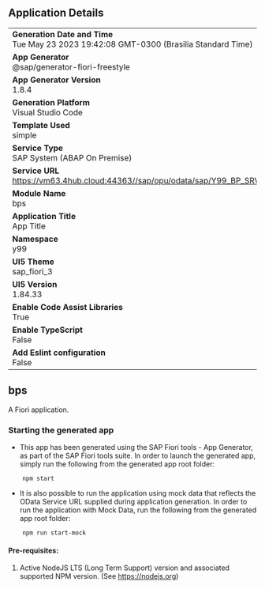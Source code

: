## Application Details
|               |
| ------------- |
|**Generation Date and Time**<br>Tue May 23 2023 19:42:08 GMT-0300 (Brasilia Standard Time)|
|**App Generator**<br>@sap/generator-fiori-freestyle|
|**App Generator Version**<br>1.8.4|
|**Generation Platform**<br>Visual Studio Code|
|**Template Used**<br>simple|
|**Service Type**<br>SAP System (ABAP On Premise)|
|**Service URL**<br>https://vm63.4hub.cloud:44363//sap/opu/odata/sap/Y99_BP_SRV
|**Module Name**<br>bps|
|**Application Title**<br>App Title|
|**Namespace**<br>y99|
|**UI5 Theme**<br>sap_fiori_3|
|**UI5 Version**<br>1.84.33|
|**Enable Code Assist Libraries**<br>True|
|**Enable TypeScript**<br>False|
|**Add Eslint configuration**<br>False|

## bps

A Fiori application.

### Starting the generated app

-   This app has been generated using the SAP Fiori tools - App Generator, as part of the SAP Fiori tools suite.  In order to launch the generated app, simply run the following from the generated app root folder:

```
    npm start
```

- It is also possible to run the application using mock data that reflects the OData Service URL supplied during application generation.  In order to run the application with Mock Data, run the following from the generated app root folder:

```
    npm run start-mock
```

#### Pre-requisites:

1. Active NodeJS LTS (Long Term Support) version and associated supported NPM version.  (See https://nodejs.org)


